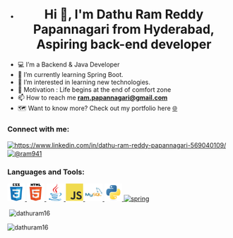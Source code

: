 - <h1 align="center">Hi 👋, I'm Dathu Ram Reddy Papannagari from Hyderabad, Aspiring back-end developer </h1>
- 💻 I’m a Backend & Java Developer
- 🌱 I’m currently learning Spring Boot.
- 👀 I’m interested in learning new technologies.
- 💭 Motivation : Life begins at the end of comfort zone
- 📫 How to reach me **ram.papannagari@gmail.com**
- 🗺️ Want to know more? Check out my portfolio here <a href="https://drive.google.com/file/d/1A6t5CM21tuck6vbNuRFdbZW8gU4O6laH/view">🌐</a>

<h3 align="left">Connect with me:</h3>
<p align="left">
<a href="https://linkedin.com/in/https://www.linkedin.com/in/dathu-ram-reddy-papannagari-569040109/" target="blank"><img align="center" src="https://raw.githubusercontent.com/rahuldkjain/github-profile-readme-generator/master/src/images/icons/Social/linked-in-alt.svg" alt="https://www.linkedin.com/in/dathu-ram-reddy-papannagari-569040109/" height="30" width="40" /></a>
<a href="https://hashnode.com/@ram941" target="blank"><img align="center" src="https://raw.githubusercontent.com/rahuldkjain/github-profile-readme-generator/master/src/images/icons/Social/hashnode.svg" alt="@ram941" height="30" width="40" /></a>
</p>

<h3 align="left">Languages and Tools:</h3>
<p align="left"> <a href="https://www.w3schools.com/css/" target="_blank" rel="noreferrer"> <img src="https://raw.githubusercontent.com/devicons/devicon/master/icons/css3/css3-original-wordmark.svg" alt="css3" width="40" height="40"/> </a> <a href="https://www.w3.org/html/" target="_blank" rel="noreferrer"> <img src="https://raw.githubusercontent.com/devicons/devicon/master/icons/html5/html5-original-wordmark.svg" alt="html5" width="40" height="40"/> </a> <a href="https://www.java.com" target="_blank" rel="noreferrer"> <img src="https://raw.githubusercontent.com/devicons/devicon/master/icons/java/java-original.svg" alt="java" width="40" height="40"/> </a> <a href="https://developer.mozilla.org/en-US/docs/Web/JavaScript" target="_blank" rel="noreferrer"> <img src="https://raw.githubusercontent.com/devicons/devicon/master/icons/javascript/javascript-original.svg" alt="javascript" width="40" height="40"/> </a> <a href="https://www.mysql.com/" target="_blank" rel="noreferrer"> <img src="https://raw.githubusercontent.com/devicons/devicon/master/icons/mysql/mysql-original-wordmark.svg" alt="mysql" width="40" height="40"/> </a> <a href="https://www.python.org" target="_blank" rel="noreferrer"> <img src="https://raw.githubusercontent.com/devicons/devicon/master/icons/python/python-original.svg" alt="python" width="40" height="40"/> </a> <a href="https://spring.io/" target="_blank" rel="noreferrer"> <img src="https://www.vectorlogo.zone/logos/springio/springio-icon.svg" alt="spring" width="40" height="40"/> </a> </p>

<p>&nbsp;<img align="center" src="https://github-readme-stats.vercel.app/api?username=dathuram16&show_icons=true&locale=en" alt="dathuram16" /></p>

<p><img align="center" src="https://github-readme-streak-stats.herokuapp.com/?user=dathuram16&" alt="dathuram16" /></p>



<!---
Dathuram16/Dathuram16 is a ✨ special ✨ repository because its `README.md` (this file) appears on your GitHub profile.
You can click the Preview link to take a look at your changes.
--->
